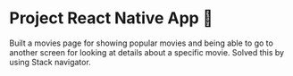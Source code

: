 # Project React Native App 📱

Built a movies page for showing popular movies and being able to go to another screen for looking at details about a specific movie. Solved this by using Stack navigator. 

